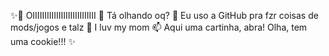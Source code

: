  ✨👋 OIIIIIIIIIIIIIIIIIIIIIIIIIII
      👀 Tá olhando oq?
      🌱 Eu uso a GitHub pra fzr coisas de mods/jogos e talz
      💞️ I luv my mom
      📫 Aqui uma cartinha, abra! Olha, tem uma cookie!!!  ✨
